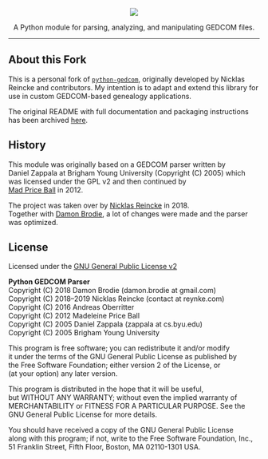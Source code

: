 <p align="center">
  <img src="logo.png">
</p>

<p align="center">
  A Python module for parsing, analyzing, and manipulating GEDCOM files.
</p>

---

## About this Fork

This is a personal fork of [`python-gedcom`](https://github.com/nickreynke/python-gedcom), originally developed by Nicklas Reincke and contributors. My intention is to adapt and extend this library for use in custom GEDCOM-based genealogy applications.

The original README with full documentation and packaging instructions has been archived [here](README.original.md).

## History

This module was originally based on a GEDCOM parser written by  
Daniel Zappala at Brigham Young University (Copyright (C) 2005) which  
was licensed under the GPL v2 and then continued by  
[Mad Price Ball](https://github.com/madprime) in 2012.

The project was taken over by [Nicklas Reincke](https://github.com/nickreynke) in 2018.  
Together with [Damon Brodie](https://github.com/nomadyow), a lot of changes were made and the parser was optimized.

## License

Licensed under the [GNU General Public License v2](http://www.gnu.org/licenses/gpl-2.0.html)

**Python GEDCOM Parser**  
Copyright (C) 2018 Damon Brodie (damon.brodie at gmail.com)  
Copyright (C) 2018–2019 Nicklas Reincke (contact at reynke.com)  
Copyright (C) 2016 Andreas Oberritter  
Copyright (C) 2012 Madeleine Price Ball  
Copyright (C) 2005 Daniel Zappala (zappala at cs.byu.edu)  
Copyright (C) 2005 Brigham Young University

This program is free software; you can redistribute it and/or modify  
it under the terms of the GNU General Public License as published by  
the Free Software Foundation; either version 2 of the License, or  
(at your option) any later version.

This program is distributed in the hope that it will be useful,  
but WITHOUT ANY WARRANTY; without even the implied warranty of  
MERCHANTABILITY or FITNESS FOR A PARTICULAR PURPOSE. See the  
GNU General Public License for more details.

You should have received a copy of the GNU General Public License  
along with this program; if not, write to the Free Software Foundation, Inc.,  
51 Franklin Street, Fifth Floor, Boston, MA 02110-1301 USA.
